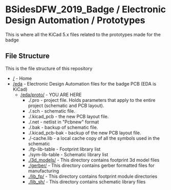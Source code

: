 # BSidesDFW_2019_Badge / Electronic Design Automation / Prototypes

This is where all the KiCad 5.x files related to the prototypes made for the badge

## File Structure

This is the file structure of this repository

* [/](../../) - Home
* [/eda](./eda/) - Electronic Design Automation files for the badge PCB (EDA is KiCad)
  * [/eda/proto/](./eda/proto/) - YOU ARE HERE
    * ./<filename>.pro - project file. Holds parameters that apply to the entire project (schematic and PCB layout).
    * ./<filename>.sch - schematic file.
    * ./<filename>.kicad_pcb - the new PCB layout file.
    * ./<filename>.net - netlist in "Pcbnew" format
    * ./<filename>.bak - backup of schematic file.
    * ./<filename>.kicad_pcb-bak - backup of the new PCB layout file.
    * ./<filename>-cache.lib - a local cache copy of all the symbols used in the schematic
    * ./fp-lib-table - Footprint library list
    * ./sym-lib-table - Schematic library list
    * [./3d_models/](./eda/proto/3d_models/) - This directory contains footprint 3d model files
    * [./gerber/](./eda/proto/gerber/) - This directory contains gerber formatted files for manufacturing
    * [./lib_fp/](./eda/proto/lib_fp/) - This directory contains footprint module directories
    * [./lib_sh/](./eda/proto/lib_sh/) - This directory contains schematic library files
